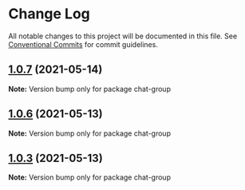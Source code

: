 # Change Log

All notable changes to this project will be documented in this file.
See [Conventional Commits](https://conventionalcommits.org) for commit guidelines.

## [1.0.7](https://github.com/sametpalitci/microservice-chat-app/compare/v1.0.6...v1.0.7) (2021-05-14)

**Note:** Version bump only for package chat-group





## [1.0.6](https://github.com/sametpalitci/microservice-chat-app/compare/v1.0.5...v1.0.6) (2021-05-13)

**Note:** Version bump only for package chat-group





## [1.0.3](https://github.com/sametpalitci/microservice-chat-app/compare/v1.0.2...v1.0.3) (2021-05-13)

**Note:** Version bump only for package chat-group
